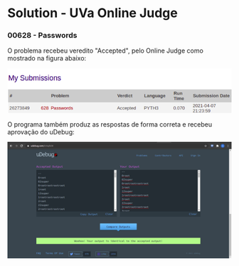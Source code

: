 # Solution - UVa Online Judge
### 00628 - Passwords 


O problema recebeu veredito "Accepted", pelo Online Judge como mostrado na figura abaixo:

![Veredito](./00628-veredito.png)


O programa também produz as respostas de forma correta e recebeu aprovação do uDebug:

![uDebug](./00628-udebug.png)





